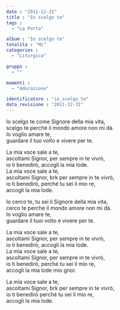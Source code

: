 ```yaml
---
date : "2011-12-31"
title : "Io scelgo te"
tags : 
  - "La Porta"

album : "Io scelgo te"
tonalita : "Mi"
categories : 
  - "Liturgica"

gruppo : 
  - ""

momenti : 
  - "Adorazione"

identificatore : "io_scelgo_te"
data_revisione : "2011-12-31"
---
```

  
  
  
  
  
  
  
  
  
  
  
Io scelgo te come Signore della mia vita,   
scelgo te perché il mondo amore non mi dà.  
Io voglio amare te,   
 guardare il tuo volto e vivere per te.  
  
  
  
La mia voce sale a te,  
ascoltami Signor, per sempre in te vivrò,  
io ti benedirò, accogli la mia lode.  
La mia voce sale a te,  
ascoltami Signor, brk per sempre in te vivrò,  
io ti benedirò, perché tu sei il mio re,  
accogli la mia lode.  
  
  
  
  
  
  
  
  
  
  
  
Io cerco te, tu sei il Signore della mia vita,  
cerco te perché il mondo amore non mi dà.  
Io voglio amare te,   
guardare il tuoi volto e vivere per te.  
  
  
  
La mia voce sale a te,  
ascoltami Signor, per sempre in te vivrò,  
io ti benedirò, accogli la mia lode.  
La mia voce sale a te,  
ascoltami Signor, per sempre in te vivrò,  
io ti benedirò, perché tu sei il mio re,  
accogli la mia lode mio gnor.    
             
La mia voce sale a te,   
ascoltami Signor, brk per sempre in te vivrò,  
io ti benedirò perché tu sei il mio re,  
accogli la mia lode.          
  
  
  
